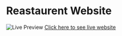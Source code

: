 # Reastaurent Website
![Live Preview](,/../screenshots/Live%20preview.png)
[Click here to see live website](https://bloom-restaurent.onrender.com)
